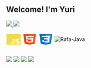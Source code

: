 ## Welcome! I'm Yuri

<div>
  <a href="https://keepo.io/ataaide">
    <img height="180em" src="https://github-readme-stats.vercel.app/api?username=yuriataaide&show_icons=true&theme=dark&include_all_commits=true&count_private=true&show=prs_merged">
    <img height="180em" src="https://github-readme-stats.vercel.app/api/top-langs/?username=yuriataaide&size_weight=0.5&count_weight=0.5&theme=dark">
  </a>
</div>
<div style="display: inline_block"><br>
  <img align="center" alt="Yuri-Js" height="30" width="40" src="https://raw.githubusercontent.com/devicons/devicon/master/icons/javascript/javascript-plain.svg">
  <img align="center" alt="Yuri-HTML" height="30" width="40" src="https://raw.githubusercontent.com/devicons/devicon/master/icons/html5/html5-original.svg">
  <img align="center" alt="Yuri-CSS" height="30" width="40" src="https://raw.githubusercontent.com/devicons/devicon/master/icons/css3/css3-original.svg">
  <img align="center" alt="Rafa-Java" height="30" width="40" src="https://cdn.jsdelivr.net/gh/devicons/devicon@latest/icons/java/java-original.svg" />

</div>

##

<div>
  <a href="https://www.instagram.com/ataaideyuri/" target="_blanket"><img align="center" src="https://img.shields.io/badge/Instagram-E4405F?style=for-the-badge&logo=instagram&logoColor=white"></a>
  <a href="https://x.com/yuriataaide" target="_blanket"><img align="center" src="https://img.shields.io/badge/Twitter-1DA1F2?style=for-the-badge&logo=twitter&logoColor=white"></a>
  <a href="https://www.linkedin.com/in/yuri-ataide-826521239/" target="_blanket"><img align="center" src="https://img.shields.io/badge/LinkedIn-0077B5?style=for-the-badge&logo=linkedin&logoColor=white"></a>
  <a href="https://www.instagram.com/yuriataaide/" target="_blanket"><img align="center" src="https://img.shields.io/badge/Discord-7289DA?style=for-the-badge&logo=discord&logoColor=white"></a>
</div>

